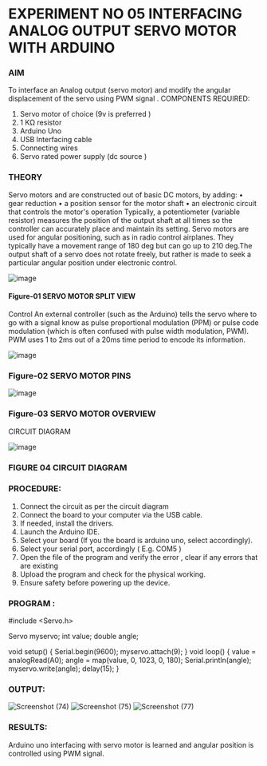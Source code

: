 # EXPERIMENT NO 05 INTERFACING ANALOG OUTPUT SERVO MOTOR WITH ARDUINO

### AIM
To interface an Analog output (servo motor) and modify the angular displacement of the servo using PWM signal .
COMPONENTS REQUIRED:
1.	Servo motor of choice (9v is preferred )
2.	1 KΩ resistor 
3.	Arduino Uno 
4.	USB Interfacing cable 
5.	Connecting wires 
6.	Servo rated power supply (dc source )


### THEORY
Servo motors and are constructed out of basic DC motors, by adding:
•	 gear reduction
•	 a position sensor for the motor shaft
•	 an electronic circuit that controls the motor's operation
Typically, a potentiometer (variable resistor) measures the position of the output shaft at all times so the controller can accurately place and maintain its setting.
Servo motors are used for angular positioning, such as in radio control airplanes.  They typically have a movement range of 180 deg but can go up to 210 deg.The output shaft of a servo does not rotate freely, but rather is made to seek a particular angular position under electronic control. 


![image](https://user-images.githubusercontent.com/36288975/163544439-1f477927-fcd4-42f0-9ce4-c863fdbf1210.png)



#### Figure-01 SERVO MOTOR SPLIT VIEW 
Control 
An external controller (such as the Arduino) tells the servo where to go with a signal know as pulse proportional modulation (PPM) or pulse code modulation (which is often confused with pulse width modulation, PWM). PWM uses 1 to 2ms out of a 20ms time period to encode its information.
 
 
 ![image](https://user-images.githubusercontent.com/36288975/163544482-3027136f-7135-4f3d-a23f-8dc2fe04194d.png)

### Figure-02 SERVO MOTOR PINS

 ![image](https://user-images.githubusercontent.com/36288975/163544513-ca497421-e6ba-4f91-871f-5cfba77f22a8.png)


### Figure-03 SERVO MOTOR OVERVIEW 

 


 





CIRCUIT DIAGRAM
 
 
 ![image](https://user-images.githubusercontent.com/36288975/163544618-6eb8a7b5-7f1a-428a-8d9f-fd899b145efb.png)

### FIGURE 04 CIRCUIT DIAGRAM

### PROCEDURE:
1.	Connect the circuit as per the circuit diagram 
2.	Connect the board to your computer via the USB cable.
3.	If needed, install the drivers.
4.	Launch the Arduino IDE.
5.	Select your board (If you the board is arduino uno, select accordingly).
6.	Select your serial port, accordingly ( E.g. COM5 )
7.	Open the file of the program  and verify the error , clear if any errors that are existing 
8.	Upload the program and check for the physical working. 
9.	Ensure safety before powering up the device.


### PROGRAM :
#include <Servo.h>

Servo myservo;
int value;
double angle;

void setup()
{
 Serial.begin(9600);
 myservo.attach(9);
}
void loop()
{
 value = analogRead(A0);
 angle = map(value, 0, 1023, 0, 180);
 Serial.println(angle);
 myservo.write(angle);
 delay(15);
}

### OUTPUT:


![Screenshot (74)](https://github.com/amurthavaahininagarajan/EXPERIMENT-NO--05-INTERFACING-ANALOG-OUTPUT-SERVO-MOTOR-WITH-ARDUINO-/assets/118679102/ba84432a-cea6-4f64-b63c-6d7318b49ddb)
![Screenshot (75)](https://github.com/amurthavaahininagarajan/EXPERIMENT-NO--05-INTERFACING-ANALOG-OUTPUT-SERVO-MOTOR-WITH-ARDUINO-/assets/118679102/5b372768-40ea-4a95-a087-fb19dbf7335b)
![Screenshot (77)](https://github.com/amurthavaahininagarajan/EXPERIMENT-NO--05-INTERFACING-ANALOG-OUTPUT-SERVO-MOTOR-WITH-ARDUINO-/assets/118679102/038f813b-b5f9-42f5-ac24-f5f0ff3748a1)

 









### RESULTS: 
Arduino uno interfacing with servo motor is learned and angular position is controlled using PWM signal.
